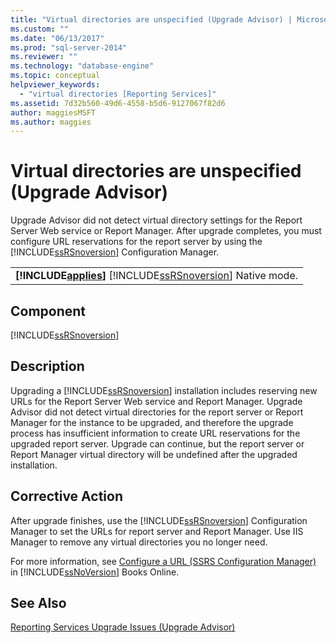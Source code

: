 ```yaml
---
title: "Virtual directories are unspecified (Upgrade Advisor) | Microsoft Docs"
ms.custom: ""
ms.date: "06/13/2017"
ms.prod: "sql-server-2014"
ms.reviewer: ""
ms.technology: "database-engine"
ms.topic: conceptual
helpviewer_keywords: 
  - "virtual directories [Reporting Services]"
ms.assetid: 7d32b560-49d6-4558-b5d6-9127067f82d6
author: maggiesMSFT 
ms.author: maggies
---
```

# Virtual directories are unspecified (Upgrade Advisor)
  Upgrade Advisor did not detect virtual directory settings for the Report Server Web service or Report Manager. After upgrade completes, you must configure URL reservations for the report server by using the [!INCLUDE[ssRSnoversion](../../includes/ssrsnoversion-md.md)] Configuration Manager.  
  
||  
|-|  
|**[!INCLUDE[applies](../../includes/applies-md.md)]**  [!INCLUDE[ssRSnoversion](../../includes/ssrsnoversion-md.md)] Native mode.|  
  
## Component  
 [!INCLUDE[ssRSnoversion](../../includes/ssrsnoversion-md.md)]  
  
## Description  
 Upgrading a [!INCLUDE[ssRSnoversion](../../includes/ssrsnoversion-md.md)] installation includes reserving new URLs for the Report Server Web service and Report Manager. Upgrade Advisor did not detect virtual directories for the report server or Report Manager for the instance to be upgraded, and therefore the upgrade process has insufficient information to create URL reservations for the upgraded report server. Upgrade can continue, but the report server or Report Manager virtual directory will be undefined after the upgraded installation.  
  
## Corrective Action  
 After upgrade finishes, use the [!INCLUDE[ssRSnoversion](../../includes/ssrsnoversion-md.md)] Configuration Manager to set the URLs for report server and Report Manager. Use IIS Manager to remove any virtual directories you no longer need.  
  
 For more information, see [Configure a URL  &#40;SSRS Configuration Manager&#41;](../../reporting-services/install-windows/configure-a-url-ssrs-configuration-manager.md) in [!INCLUDE[ssNoVersion](../../includes/ssnoversion-md.md)] Books Online.  
  
## See Also  
 [Reporting Services Upgrade Issues &#40;Upgrade Advisor&#41;](../../../2014/sql-server/install/reporting-services-upgrade-issues-upgrade-advisor.md)  
  
  
